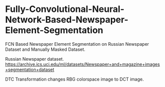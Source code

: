 # Fully-Convolutional-Neural-Network-Based-Newspaper-Element-Segmentation
FCN Based Newspaper Element Segmentation on Russian Newspaper Dataset and Manually Masked Dataset.

Russian Newspaper dataset.
https://archive.ics.uci.edu/ml/datasets/Newspaper+and+magazine+images+segmentation+dataset

DTC Transformation changes RBG colorspace image to DCT image.
